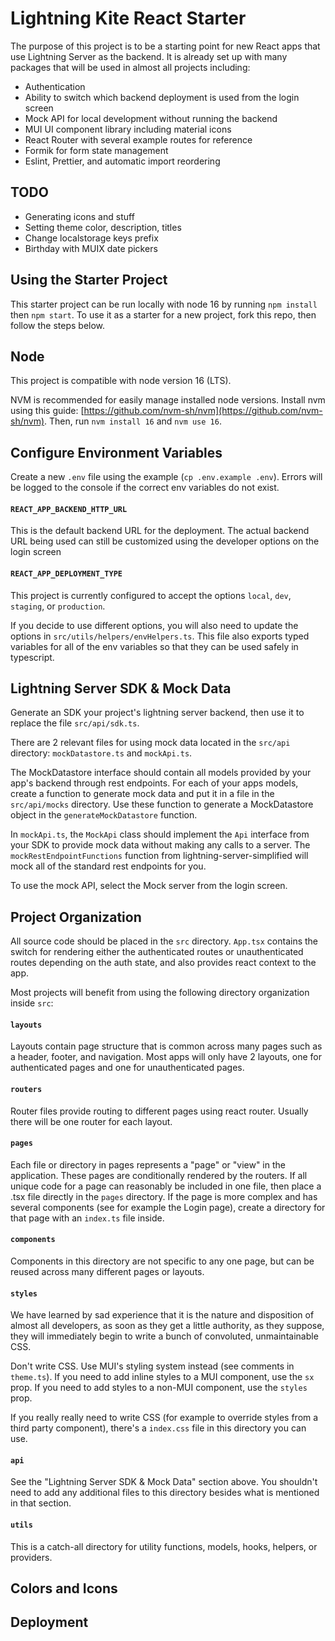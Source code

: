 # Lightning Kite React Starter

The purpose of this project is to be a starting point for new React apps that use Lightning Server as the backend. It is already set up with many packages that will be used in almost all projects including:

- Authentication
- Ability to switch which backend deployment is used from the login screen
- Mock API for local development without running the backend
- MUI UI component library including material icons
- React Router with several example routes for reference
- Formik for form state management
- Eslint, Prettier, and automatic import reordering

## TODO

- Generating icons and stuff
- Setting theme color, description, titles
- Change localstorage keys prefix
- Birthday with MUIX date pickers

## Using the Starter Project

This starter project can be run locally with node 16 by running `npm install` then `npm start`. To use it as a starter for a new project, fork this repo, then follow the steps below.

## Node

This project is compatible with node version 16 (LTS).

NVM is recommended for easily manage installed node versions. Install nvm using this guide: [https://github.com/nvm-sh/nvm](https://github.com/nvm-sh/nvm). Then, run `nvm install 16` and `nvm use 16`.

## Configure Environment Variables

Create a new `.env` file using the example (`cp .env.example .env`). Errors will be logged to the console if the correct env variables do not exist.

#### `REACT_APP_BACKEND_HTTP_URL`

This is the default backend URL for the deployment. The actual backend URL being used can still be customized using the developer options on the login screen

#### `REACT_APP_DEPLOYMENT_TYPE`

This project is currently configured to accept the options `local`, `dev`, `staging`, or `production`.

If you decide to use different options, you will also need to update the options in `src/utils/helpers/envHelpers.ts`. This file also exports typed variables for all of the env variables so that they can be used safely in typescript.

## Lightning Server SDK & Mock Data

Generate an SDK your project's lightning server backend, then use it to replace the file `src/api/sdk.ts`.

There are 2 relevant files for using mock data located in the `src/api` directory: `mockDatastore.ts` and `mockApi.ts`.

The MockDatastore interface should contain all models provided by your app's backend through rest endpoints. For each of your apps models, create a function to generate mock data and put it in a file in the `src/api/mocks` directory. Use these function to generate a MockDatastore object in the `generateMockDatastore` function.

In `mockApi.ts`, the `MockApi` class should implement the `Api` interface from your SDK to provide mock data without making any calls to a server. The `mockRestEndpointFunctions` function from lightning-server-simplified will mock all of the standard rest endpoints for you.

To use the mock API, select the Mock server from the login screen.

## Project Organization

All source code should be placed in the `src` directory. `App.tsx` contains the switch for rendering either the authenticated routes or unauthenticated routes depending on the auth state, and also provides react context to the app.

Most projects will benefit from using the following directory organization inside `src`:

#### `layouts`

Layouts contain page structure that is common across many pages such as a header, footer, and navigation. Most apps will only have 2 layouts, one for authenticated pages and one for unauthenticated pages.

#### `routers`

Router files provide routing to different pages using react router. Usually there will be one router for each layout.

#### `pages`

Each file or directory in pages represents a "page" or "view" in the application. These pages are conditionally rendered by the routers. If all unique code for a page can reasonably be included in one file, then place a .tsx file directly in the `pages` directory. If the page is more complex and has several components (see for example the Login page), create a directory for that page with an `index.ts` file inside.

#### `components`

Components in this directory are not specific to any one page, but can be reused across many different pages or layouts.

#### `styles`

We have learned by sad experience that it is the nature and disposition of almost all developers, as soon as they get a little authority, as they suppose, they will immediately begin to write a bunch of convoluted, unmaintainable CSS.

Don't write CSS. Use MUI's styling system instead (see comments in `theme.ts`). If you need to add inline styles to a MUI component, use the `sx` prop. If you need to add styles to a non-MUI component, use the `styles` prop.

If you really really need to write CSS (for example to override styles from a third party component), there's a `index.css` file in this directory you can use.

#### `api`

See the "Lightning Server SDK & Mock Data" section above. You shouldn't need to add any additional files to this directory besides what is mentioned in that section.

#### `utils`

This is a catch-all directory for utility functions, models, hooks, helpers, or providers.

## Colors and Icons

## Deployment
